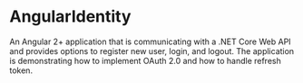 # AngularIdentity

An Angular 2+ application that is communicating with a .NET Core Web API and provides options to register new user, login, and logout. The application is demonstrating how to implement OAuth 2.0 and how to handle refresh token.